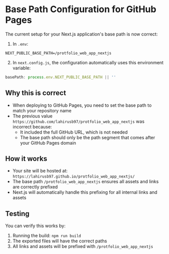 # Base Path Configuration for GitHub Pages

The current setup for your Next.js application's base path is now correct:

1. In `.env`:
```
NEXT_PUBLIC_BASE_PATH=/protfolio_web_app_nextjs
```

2. In `next.config.js`, the configuration automatically uses this environment variable:
```js
basePath: process.env.NEXT_PUBLIC_BASE_PATH || ''
```

## Why this is correct

- When deploying to GitHub Pages, you need to set the base path to match your repository name
- The previous value `https://github.com/lahirusb97/protfolio_web_app_nextjs` was incorrect because:
  - It included the full GitHub URL, which is not needed
  - The base path should only be the path segment that comes after your GitHub Pages domain

## How it works

- Your site will be hosted at: `https://lahirusb97.github.io/protfolio_web_app_nextjs/`
- The base path `/protfolio_web_app_nextjs` ensures all assets and links are correctly prefixed
- Next.js will automatically handle this prefixing for all internal links and assets

## Testing

You can verify this works by:
1. Running the build: `npm run build`
2. The exported files will have the correct paths
3. All links and assets will be prefixed with `/protfolio_web_app_nextjs`